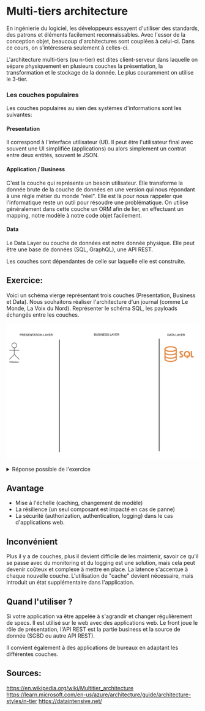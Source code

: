 # Multi-tiers architecture

En ingénierie du logiciel, les développeurs essayent d'utiliser des standards, des patrons et éléments facilement
reconnaissables. Avec l'essor de la conception objet, beaucoup d'architectures sont couplées à celui-ci. Dans ce cours,
on
s'intéressera seulement à celles-ci.

L'architecture multi-tiers (ou n-tier) est dites client-serveur dans laquelle on sépare physiquement en
plusieurs couches la présentation, la transformation et le stockage de la donnée. Le plus couramment on utilise le
3-tier.

### Les couches populaires

Les couches populaires au sien des systèmes d'informations sont les suivantes:

#### Presentation

Il correspond à l'interface utilisateur (UI). Il peut être l'utilisateur final avec souvent une UI simplifiée
(applications) ou alors simplement un contrat entre deux entités, souvent le JSON.

#### Application / Business

C'est la couche qui représente un besoin utilisateur. Elle transforme la donnée brute de la couche de données en une
version qui nous répondant à une règle métier du monde "réel". Elle est là pour nous rappeler que l'informatique reste
un outil pour résoudre une problématique. On utilise généralement dans cette couche un ORM afin de lier, en effectuant
un mapping, notre modèle à notre code objet facilement.

#### Data

Le Data Layer ou couche de données est notre donnée physique. Elle peut être une base de données (SQL, GraphQL), une API
REST.

Les couches sont dépendantes de celle sur laquelle elle est construite.

## Exercice:

Voici un schéma vierge représentant trois couches (Presentation, Business et Data). Nous souhaitons réaliser
l'architecture d'un journal (comme Le Monde, La Voix du Nord). Représenter le schéma SQL, les payloads échangés entre
les couches.

![Image du schéma n-tier vide](./images/empty_n_tier.png)

<details>
<summary>Réponse possible de l'exercice</summary>
<img src="./images/full_n_tier.png" alt="Schéma n tier"/>
</details>

## Avantage

- Mise à l'échelle (caching, changement de modèle)
- La résilience (un seul composant est impacté en cas de panne)
- La sécurité (authorization, authentication, logging) dans le cas d'applications web.

## Inconvénient

Plus il y a de couches, plus il devient difficile de les maintenir, savoir ce qu'il se passe avec du monitoring et du
logging est une solution, mais cela peut devenir coûteux et complexe à mettre en place. La latence s'accentue à chaque
nouvelle couche. L'utilisation de "cache" devient nécessaire, mais introduit un état supplémentaire dans l'application.

## Quand l'utiliser ?

Si votre application va être appelée à s'agrandir et changer régulièrement de specs. Il est utilisé sur le web avec des
applications web. Le front joue le rôle de présentation, l'API REST est la partie business et la source de
donnée (SGBD ou autre API REST).

Il convient également à des applications de bureaux en adaptant les différentes couches.

## Sources:

https://en.wikipedia.org/wiki/Multitier_architecture
https://learn.microsoft.com/en-us/azure/architecture/guide/architecture-styles/n-tier
https://dataintensive.net/